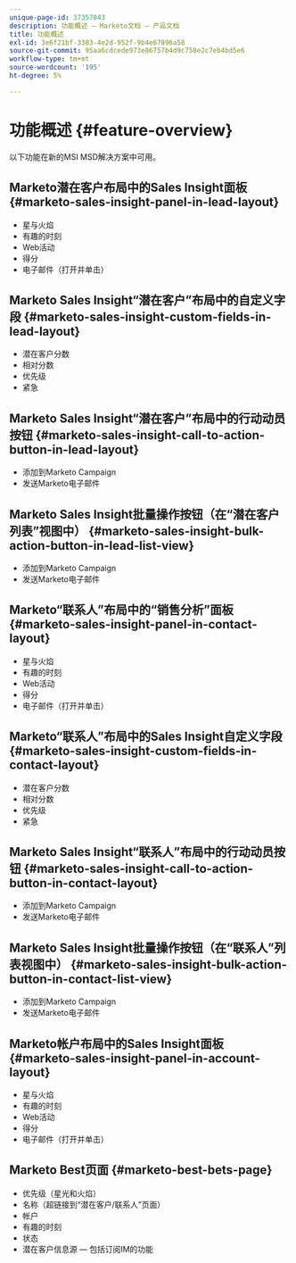 ```yaml
---
unique-page-id: 37357043
description: 功能概述 — Marketo文档 — 产品文档
title: 功能概述
exl-id: 3e6f21bf-3383-4e2d-952f-9b4e67896a58
source-git-commit: 95aa6cdcede973e86757b4d9c758e2c7eb4bd5e6
workflow-type: tm+mt
source-wordcount: '195'
ht-degree: 5%

---
```


# 功能概述 {#feature-overview}

以下功能在新的MSI MSD解决方案中可用。

## Marketo潜在客户布局中的Sales Insight面板  {#marketo-sales-insight-panel-in-lead-layout}

* 星与火焰
* 有趣的时刻
* Web活动
* 得分
* 电子邮件（打开并单击）

## Marketo Sales Insight“潜在客户”布局中的自定义字段  {#marketo-sales-insight-custom-fields-in-lead-layout}

* 潜在客户分数
* 相对分数
* 优先级
* 紧急

## Marketo Sales Insight“潜在客户”布局中的行动动员按钮  {#marketo-sales-insight-call-to-action-button-in-lead-layout}

* 添加到Marketo Campaign
* 发送Marketo电子邮件

## Marketo Sales Insight批量操作按钮（在“潜在客户列表”视图中）  {#marketo-sales-insight-bulk-action-button-in-lead-list-view}

* 添加到Marketo Campaign
* 发送Marketo电子邮件

## Marketo“联系人”布局中的“销售分析”面板  {#marketo-sales-insight-panel-in-contact-layout}

* 星与火焰
* 有趣的时刻
* Web活动
* 得分
* 电子邮件（打开并单击）

## Marketo“联系人”布局中的Sales Insight自定义字段  {#marketo-sales-insight-custom-fields-in-contact-layout}

* 潜在客户分数
* 相对分数
* 优先级
* 紧急

## Marketo Sales Insight“联系人”布局中的行动动员按钮  {#marketo-sales-insight-call-to-action-button-in-contact-layout}

* 添加到Marketo Campaign
* 发送Marketo电子邮件

## Marketo Sales Insight批量操作按钮（在“联系人”列表视图中）  {#marketo-sales-insight-bulk-action-button-in-contact-list-view}

* 添加到Marketo Campaign
* 发送Marketo电子邮件

## Marketo帐户布局中的Sales Insight面板 {#marketo-sales-insight-panel-in-account-layout}

* 星与火焰
* 有趣的时刻
* Web活动
* 得分
* 电子邮件（打开并单击）

## Marketo Best页面 {#marketo-best-bets-page}

* 优先级（星光和火焰）
* 名称（超链接到“潜在客户/联系人”页面）
* 帐户
* 有趣的时刻
* 状态
* 潜在客户信息源 — 包括订阅IM的功能
